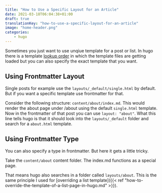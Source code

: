 ```yaml
---
title: "How to Use a Specific Layout for an Article"
date: 2021-03-18T06:04:38+01:00
draft: true
translationKey: "how-to-use-a-specific-layout-for-an-article"
image: "home-header.png"
categories: 
    - hugo
---
```


Sometimes you just want to use unqiue template for a post or list. In hugo there is a template [lookup order](https://gohugo.io/templates/lookup-order/) in which the template files are getting loaded but you can also specify the exact template that you want. 

## Using Frontmatter Layout

Single posts for example use the `layouts/_default/single.html` by default. But if you want a specific template use frontmatter for that.

Consider the following structure: `content/about/index.md`. This would render the about page under /about using the default `single.html` template. Now in the frontmatter of that post you can use `layout: "about"`. What this line tells hugo is that it should look into the `layouts/_default` folder and search for a `about.html` template.

## Using Frontmatter Type

You can also specify a type in frontmatter. But here it gets a little tricky. 

Take the `content/about` content folder. The index.md functions as a special page. 

That means hugo also searches in a folder called `layouts/about`. This is the same principle I used for [overriding a list template]({{< ref "how-to-override-the-template-of-a-list-page-in-hugo.md" >}}). 

